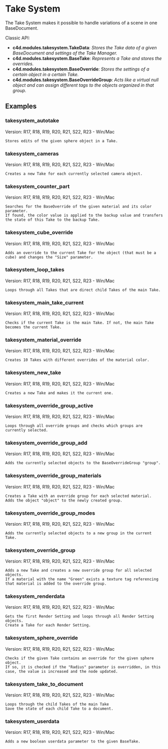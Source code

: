 # Take System

The Take System makes it possible to handle variations of a scene in one BaseDocument.

Classic API:
- **c4d.modules.takesystem.TakeData**: *Stores the Take data of a given BaseDocument and settings of the Take Manager.*
- **c4d.modules.takesystem.BaseTake**: *Represents a Take and stores the overrides.*
- **c4d.modules.takesystem.BaseOverride**: *Stores the settings of a certain object in a certain Take.*
- **c4d.modules.takesystem.BaseOverrideGroup**: *Acts like a virtual null object and can assign different tags to the objects organized in that group.*

## Examples

### takesystem_autotake
Version: R17, R18, R19, R20, R21, S22, R23 - Win/Mac

    Stores edits of the given sphere object in a Take.

### takesystem_cameras
Version: R17, R18, R19, R20, R21, S22, R23 - Win/Mac

    Creates a new Take for each currently selected camera object.

### takesystem_counter_part
Version: R17, R18, R19, R20, R21, S22, R23 - Win/Mac

    Searches for the BaseOverride of the given material and its color parameter.
    If found, the color value is applied to the backup value and transfers the state of this Take to the backup Take.

### takesystem_cube_override
Version: R17, R18, R19, R20, R21, S22, R23 - Win/Mac

    Adds an override to the current Take for the object (that must be a cube) and changes the "Size" parameter.

### takesystem_loop_takes
Version: R17, R18, R19, R20, R21, S22, R23 - Win/Mac

    Loops through all Takes that are direct child Takes of the main Take.

### takesystem_main_take_current
Version: R17, R18, R19, R20, R21, S22, R23 - Win/Mac

    Checks if the current Take is the main Take. If not, the main Take becomes the current Take.

### takesystem_material_override
Version: R17, R18, R19, R20, R21, S22, R23 - Win/Mac

    Creates 10 Takes with different overrides of the material color.

### takesystem_new_take
Version: R17, R18, R19, R20, R21, S22, R23 - Win/Mac

    Creates a new Take and makes it the current one.

### takesystem_override_group_active
Version: R17, R18, R19, R20, R21, S22, R23 - Win/Mac

    Loops through all override groups and checks which groups are currently selected.

### takesystem_override_group_add
Version: R17, R18, R19, R20, R21, S22, R23 - Win/Mac

    Adds the currently selected objects to the BaseOverrideGroup "group".

### takesystem_override_group_materials
Version: R17, R18, R19, R20, R21, S22, R23 - Win/Mac

    Creates a Take with an override group for each selected material.
    Adds the object "object" to the newly created group.

### takesystem_override_group_modes
Version: R17, R18, R19, R20, R21, S22, R23 - Win/Mac

    Adds the currently selected objects to a new group in the current Take.

### takesystem_override_group
Version: R17, R18, R19, R20, R21, S22, R23 - Win/Mac

    Adds a new Take and creates a new override group for all selected objects.
    If a material with the name "Green" exists a texture tag referencing that material is added to the override group.

### takesystem_renderdata
Version: R17, R18, R19, R20, R21, S22, R23 - Win/Mac

    Gets the first Render Setting and loops through all Render Setting objects.
    Create a Take for each Render Setting.
    
### takesystem_sphere_override
Version: R17, R18, R19, R20, R21, S22, R23 - Win/Mac

    Checks if the given Take contains an override for the given sphere object.
    If so, it is checked if the "Radius" parameter is overridden, in this case, the value is increased and the node updated.

### takesystem_take_to_document
Version: R17, R18, R19, R20, R21, S22, R23 - Win/Mac

    Loops through the child Takes of the main Take
    Save the state of each child Take to a document.
    
### takesystem_userdata
Version: R17, R18, R19, R20, R21, S22, R23 - Win/Mac

    Adds a new boolean userdata parameter to the given BaseTake.

